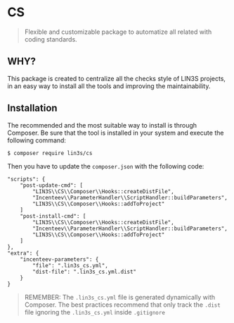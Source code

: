 # CS
> Flexible and customizable package to automatize all related with coding standards.

## WHY?
This package is created to centralize all the checks style of LIN3S projects, in an easy way to install all the tools
and improving the maintainability.

## Installation
The recommended and the most suitable way to install is through Composer. Be sure that the tool is installed in your
system and execute the following command:
```
$ composer require lin3s/cs
```
Then you have to update the `composer.json` with the following code:
```
"scripts": {
    "post-update-cmd": [
        "LIN3S\\CS\\Composer\\Hooks::createDistFile",
        "Incenteev\\ParameterHandler\\ScriptHandler::buildParameters",
        "LIN3S\\CS\\Composer\\Hooks::addToProject"
    ]
    "post-install-cmd": [
        "LIN3S\\CS\\Composer\\Hooks::createDistFile",
        "Incenteev\\ParameterHandler\\ScriptHandler::buildParameters",
        "LIN3S\\CS\\Composer\\Hooks::addToProject"
    ]
},
"extra": {
    "incenteev-parameters": {
        "file": ".lin3s_cs.yml",
        "dist-file": ".lin3s_cs.yml.dist"
    }
}
```

> REMEMBER: The `.lin3s_cs.yml` file is generated dynamically with Composer. The best practices recommend that only
track the `.dist` file ignoring the `.lin3s_cs.yml` inside `.gitignore`
